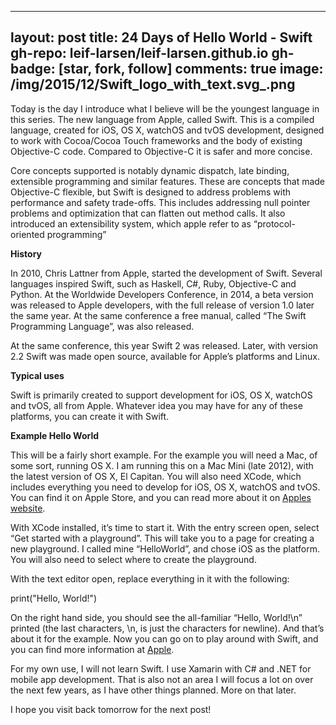 
---
layout: post
title: 24 Days of Hello World - Swift
gh-repo: leif-larsen/leif-larsen.github.io
gh-badge: [star, fork, follow]
comments: true
image: /img/2015/12/Swift_logo_with_text.svg_.png
---
    
    
Today is the day I introduce what I believe will be the youngest language in this series. The new language from Apple, called Swift. This is a compiled language, created for iOS, OS X, watchOS and tvOS development, designed to work with Cocoa/Cocoa Touch frameworks and the body of existing Objective-C code. Compared to Objective-C it is safer and more concise.

Core concepts supported is notably dynamic dispatch, late binding, extensible programming and similar features. These are concepts that made Objective-C flexible, but Swift is designed to address problems with performance and safety trade-offs. This includes addressing null pointer problems and optimization that can flatten out method calls. It also introduced an extensibility system, which apple refer to as “protocol-oriented programming”

**History**

In 2010, Chris Lattner from Apple, started the development of Swift. Several languages inspired Swift, such as Haskell, C#, Ruby, Objective-C and Python. At the Worldwide Developers Conference, in 2014, a beta version was released to Apple developers, with the full release of version 1.0 later the same year. At the same conference a free manual, called “The Swift Programming Language”, was also released.

At the same conference, this year Swift 2 was released. Later, with version 2.2 Swift was made open source, available for Apple’s platforms and Linux.

**Typical uses**

Swift is primarily created to support development for iOS, OS X, watchOS and tvOS, all from Apple. Whatever idea you may have for any of these platforms, you can create it with Swift.

**Example Hello World**

This will be a fairly short example. For the example you will need a Mac, of some sort, running OS X. I am running this on a Mac Mini (late 2012), with the latest version of OS X, El Capitan. You will also need XCode, which includes everything you need to develop for iOS, OS X, watchOS and tvOS. You can find it on Apple Store, and you can read more about it on [Apples website](https://developer.apple.com/xcode/).

With XCode installed, it’s time to start it. With the entry screen open, select “Get started with a playground”. This will take you to a page for creating a new playground. I called mine “HelloWorld”, and chose iOS as the platform. You will also need to select where to create the playground.

With the text editor open, replace everything in it with the following:

 print("Hello, World!")

On the right hand side, you should see the all-familiar “Hello, World!\n” printed (the last characters, \n, is just the characters for newline). And that’s about it for the example. Now you can go on to play around with Swift, and you can find more information at [Apple](https://developer.apple.com/library/ios/documentation/Swift/Conceptual/Swift_Programming_Language/GuidedTour.html).

For my own use, I will not learn Swift. I use Xamarin with C# and .NET for mobile app development. That is also not an area I will focus a lot on over the next few years, as I have other things planned. More on that later.

I hope you visit back tomorrow for the next post!


